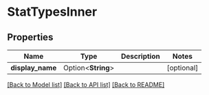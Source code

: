 # StatTypesInner

## Properties

Name | Type | Description | Notes
------------ | ------------- | ------------- | -------------
**display_name** | Option<**String**> |  | [optional]

[[Back to Model list]](../README.md#documentation-for-models) [[Back to API list]](../README.md#documentation-for-api-endpoints) [[Back to README]](../README.md)


